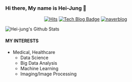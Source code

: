 ### Hi there, My name is Hei-Jung 👋

<div align=center>
  
[![Hits](https://hits.seeyoufarm.com/api/count/incr/badge.svg?url=https%3A%2F%2Fgithub.com%2Fhei-jung&count_bg=%23F890B2&title_bg=%23838080&icon=&icon_color=%23FFFFFF&title=hits&edge_flat=false)](https://hits.seeyoufarm.com)
[![Tech Blog Badge](http://img.shields.io/badge/-Tech%20blog-black?style=flat-square&logo=github&link=https://zzsza.github.io/)](https://hei-jung.github.io/)
[![naverblog](https://img.shields.io/badge/naverblog-badge?style=flat-square&logo=Blogger&logoColor=white)](http://blog.naver.com/wkdgpwjd007)

</div>

![Hei-jung's Github Stats](https://github-readme-stats.vercel.app/api?username=hei-jung&show_icons=true&hide_border=true&theme=dark)
<!--[![Top Langs](https://github-readme-stats.vercel.app/api/top-langs/?username=hei-jung&layout=compact&hide_border=true)](https://github.com/hei-jung)-->

#### MY INTERESTS

- Medical, Healthcare
  - Data Science
  - Big Data Analysis
  - Machine Learning
  - Imaging/Image Processing
<!--
#### PREFERRED LANGUAGE

- Java
- Python
- C

[![Top Langs](https://github-readme-stats.vercel.app/api/top-langs/?username=hei-jung&layout=compact&hide_border=true&theme=dark)](https://github.com/hei-jung)
-->
<!--
**hei-jung/hei-jung** is a ✨ _special_ ✨ repository because its `README.md` (this file) appears on your GitHub profile.

Here are some ideas to get you started:

- 🔭 I’m currently working on ...
- 🌱 I’m currently learning ...
- 👯 I’m looking to collaborate on ...
- 🤔 I’m looking for help with ...
- 💬 Ask me about ...
- 📫 How to reach me: ...
- 😄 Pronouns: ...
- ⚡ Fun fact: ...
-->
